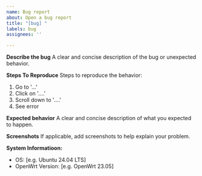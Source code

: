 ```yaml
---
name: Bug report
about: Open a bug report
title: "[bug] "
labels: bug
assignees: ''

---
```


**Describe the bug**
A clear and concise description of the bug or unexpected behavior.

**Steps To Reproduce**
Steps to reproduce the behavior:
1. Go to '...'
2. Click on '....'
3. Scroll down to '....'
4. See error

**Expected behavior**
A clear and concise description of what you expected to happen.

**Screenshots**
If applicable, add screenshots to help explain your problem.

**System Informatioon:**
 - OS: [e.g. Ubuntu 24.04 LTS]
 - OpenWrt Version: [e.g. OpenWrt 23.05]
